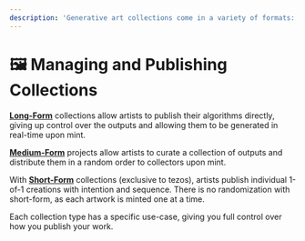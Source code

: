 ```yaml
---
description: 'Generative art collections come in a variety of formats:'
---
```


# 🖼️ Managing and Publishing Collections

[**Long-Form**](publishing-long-form-collections-in-emprops-studio.md) collections allow artists to publish their algorithms directly, giving up control over the outputs and allowing them to be generated in real-time upon mint.

[**Medium-Form**](publishing-a-medium-form-collection-in-emprops-studio.md) projects allow artists to curate a collection of outputs and distribute them in a random order to collectors upon mint.&#x20;

With [**Short-Form**](publishing-your-short-form-collection-in-emprops-studio.md) collections (exclusive to tezos), artists publish individual 1-of-1 creations with intention and sequence. There is no randomization with short-form, as each artwork is minted one at a time.

Each collection type has a specific use-case, giving you full control over how you publish your work.

